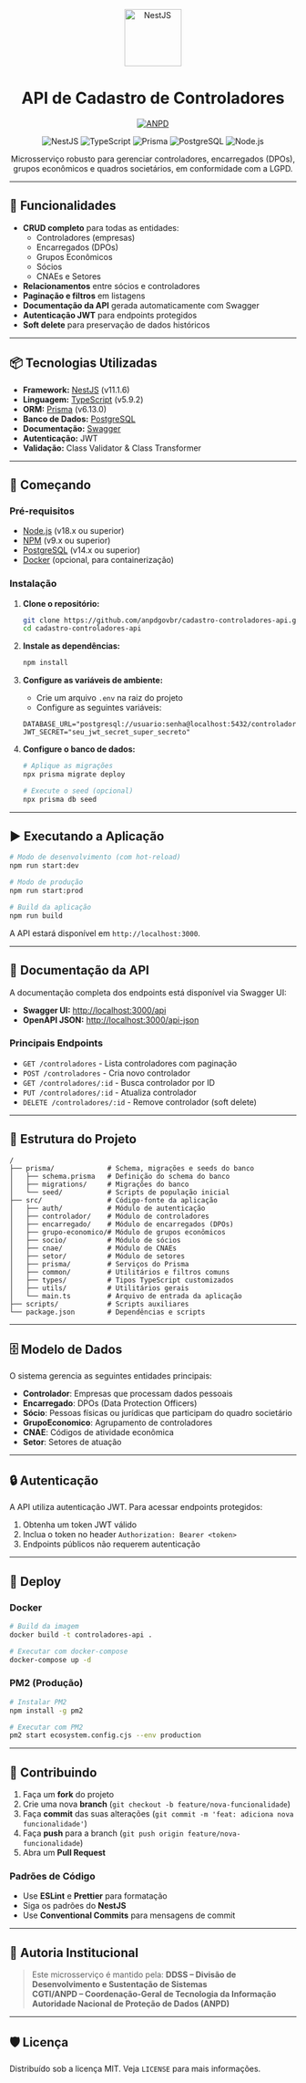 <p align="center">
  <img src="https://nestjs.com/img/logo-small.svg" width="100" alt="NestJS" />
</p>

<h1 align="center">API de Cadastro de Controladores</h1>

<p align="center">
  <a href="https://www.anpd.gov.br/"><img src="https://img.shields.io/badge/ANPD-Autoridade_Nacional_de_Proteção_de_Dados-blue" alt="ANPD"></a>
</p>

<p align="center">
  <img src="https://img.shields.io/badge/NestJS-11.1.6-red?logo=nestjs" alt="NestJS">
  <img src="https://img.shields.io/badge/TypeScript-5.9.2-blue?logo=typescript" alt="TypeScript">
  <img src="https://img.shields.io/badge/Prisma-6.13.0-2D3748?logo=prisma" alt="Prisma">
  <img src="https://img.shields.io/badge/PostgreSQL-blue?logo=postgresql" alt="PostgreSQL">
  <img src="https://img.shields.io/badge/Node.js-22.17.0-green?logo=nodedotjs" alt="Node.js">
</p>

<p align="center">
  Microsserviço robusto para gerenciar controladores, encarregados (DPOs), grupos econômicos e quadros societários, em conformidade com a LGPD.
</p>

---

## 🌟 Funcionalidades

- **CRUD completo** para todas as entidades:
  - Controladores (empresas)
  - Encarregados (DPOs)
  - Grupos Econômicos
  - Sócios
  - CNAEs e Setores
- **Relacionamentos** entre sócios e controladores
- **Paginação e filtros** em listagens
- **Documentação da API** gerada automaticamente com Swagger
- **Autenticação JWT** para endpoints protegidos
- **Soft delete** para preservação de dados históricos

---

## 📦 Tecnologias Utilizadas

- **Framework:** [NestJS](https://nestjs.com/) (v11.1.6)
- **Linguagem:** [TypeScript](https://www.typescriptlang.org/) (v5.9.2)
- **ORM:** [Prisma](https://www.prisma.io/) (v6.13.0)
- **Banco de Dados:** [PostgreSQL](https://www.postgresql.org/)
- **Documentação:** [Swagger](https://swagger.io/)
- **Autenticação:** JWT
- **Validação:** Class Validator & Class Transformer

---

## 🚀 Começando

### Pré-requisitos

- [Node.js](https://nodejs.org/en/) (v18.x ou superior)
- [NPM](https://www.npmjs.com/) (v9.x ou superior)
- [PostgreSQL](https://www.postgresql.org/) (v14.x ou superior)
- [Docker](https://www.docker.com/) (opcional, para containerização)

### Instalação

1. **Clone o repositório:**

   ```bash
   git clone https://github.com/anpdgovbr/cadastro-controladores-api.git
   cd cadastro-controladores-api
   ```

2. **Instale as dependências:**

   ```bash
   npm install
   ```

3. **Configure as variáveis de ambiente:**
   - Crie um arquivo `.env` na raiz do projeto
   - Configure as seguintes variáveis:

   ```env
   DATABASE_URL="postgresql://usuario:senha@localhost:5432/controladores_db"
   JWT_SECRET="seu_jwt_secret_super_secreto"
   ```

4. **Configure o banco de dados:**

   ```bash
   # Aplique as migrações
   npx prisma migrate deploy

   # Execute o seed (opcional)
   npx prisma db seed
   ```

---

## ▶️ Executando a Aplicação

```bash
# Modo de desenvolvimento (com hot-reload)
npm run start:dev

# Modo de produção
npm run start:prod

# Build da aplicação
npm run build
```

A API estará disponível em `http://localhost:3000`.

---

## 📄 Documentação da API

A documentação completa dos endpoints está disponível via Swagger UI:

- **Swagger UI:** [http://localhost:3000/api](http://localhost:3000/api)
- **OpenAPI JSON:** [http://localhost:3000/api-json](http://localhost:3000/api-json)

### Principais Endpoints

- `GET /controladores` - Lista controladores com paginação
- `POST /controladores` - Cria novo controlador
- `GET /controladores/:id` - Busca controlador por ID
- `PUT /controladores/:id` - Atualiza controlador
- `DELETE /controladores/:id` - Remove controlador (soft delete)

---

## 📁 Estrutura do Projeto

```
/
├── prisma/             # Schema, migrações e seeds do banco
│   ├── schema.prisma   # Definição do schema do banco
│   ├── migrations/     # Migrações do banco
│   └── seed/           # Scripts de população inicial
├── src/                # Código-fonte da aplicação
│   ├── auth/           # Módulo de autenticação
│   ├── controlador/    # Módulo de controladores
│   ├── encarregado/    # Módulo de encarregados (DPOs)
│   ├── grupo-economico/# Módulo de grupos econômicos
│   ├── socio/          # Módulo de sócios
│   ├── cnae/           # Módulo de CNAEs
│   ├── setor/          # Módulo de setores
│   ├── prisma/         # Serviços do Prisma
│   ├── common/         # Utilitários e filtros comuns
│   ├── types/          # Tipos TypeScript customizados
│   ├── utils/          # Utilitários gerais
│   └── main.ts         # Arquivo de entrada da aplicação
├── scripts/            # Scripts auxiliares
└── package.json        # Dependências e scripts
```

---

## 🗄️ Modelo de Dados

O sistema gerencia as seguintes entidades principais:

- **Controlador**: Empresas que processam dados pessoais
- **Encarregado**: DPOs (Data Protection Officers)
- **Sócio**: Pessoas físicas ou jurídicas que participam do quadro societário
- **GrupoEconomico**: Agrupamento de controladores
- **CNAE**: Códigos de atividade econômica
- **Setor**: Setores de atuação

---

## 🔒 Autenticação

A API utiliza autenticação JWT. Para acessar endpoints protegidos:

1. Obtenha um token JWT válido
2. Inclua o token no header `Authorization: Bearer <token>`
3. Endpoints públicos não requerem autenticação

---

## 🚀 Deploy

### Docker

```bash
# Build da imagem
docker build -t controladores-api .

# Executar com docker-compose
docker-compose up -d
```

### PM2 (Produção)

```bash
# Instalar PM2
npm install -g pm2

# Executar com PM2
pm2 start ecosystem.config.cjs --env production
```

---

## 🤝 Contribuindo

1. Faça um **fork** do projeto
2. Crie uma nova **branch** (`git checkout -b feature/nova-funcionalidade`)
3. Faça **commit** das suas alterações (`git commit -m 'feat: adiciona nova funcionalidade'`)
4. Faça **push** para a branch (`git push origin feature/nova-funcionalidade`)
5. Abra um **Pull Request**

### Padrões de Código

- Use **ESLint** e **Prettier** para formatação
- Siga os padrões do **NestJS**
- Use **Conventional Commits** para mensagens de commit

---

## 🏢 Autoria Institucional

> Este microsserviço é mantido pela:
> **DDSS – Divisão de Desenvolvimento e Sustentação de Sistemas**  
> **CGTI/ANPD – Coordenação-Geral de Tecnologia da Informação**  
> **Autoridade Nacional de Proteção de Dados (ANPD)**

---

## 🛡️ Licença

Distribuído sob a licença MIT. Veja `LICENSE` para mais informações.
